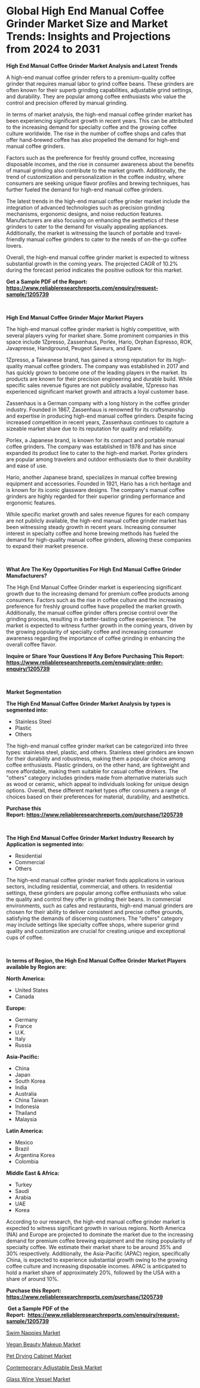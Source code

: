 <p><h1>Global High End Manual Coffee Grinder Market Size and Market Trends: Insights and Projections from 2024 to 2031</h1></p><p><strong>High End Manual Coffee Grinder Market Analysis and Latest Trends</strong></p>
<p><p>A high-end manual coffee grinder refers to a premium-quality coffee grinder that requires manual labor to grind coffee beans. These grinders are often known for their superb grinding capabilities, adjustable grind settings, and durability. They are popular among coffee enthusiasts who value the control and precision offered by manual grinding.</p><p>In terms of market analysis, the high-end manual coffee grinder market has been experiencing significant growth in recent years. This can be attributed to the increasing demand for specialty coffee and the growing coffee culture worldwide. The rise in the number of coffee shops and cafes that offer hand-brewed coffee has also propelled the demand for high-end manual coffee grinders.</p><p>Factors such as the preference for freshly ground coffee, increasing disposable incomes, and the rise in consumer awareness about the benefits of manual grinding also contribute to the market growth. Additionally, the trend of customization and personalization in the coffee industry, where consumers are seeking unique flavor profiles and brewing techniques, has further fueled the demand for high-end manual coffee grinders.</p><p>The latest trends in the high-end manual coffee grinder market include the integration of advanced technologies such as precision grinding mechanisms, ergonomic designs, and noise reduction features. Manufacturers are also focusing on enhancing the aesthetics of these grinders to cater to the demand for visually appealing appliances. Additionally, the market is witnessing the launch of portable and travel-friendly manual coffee grinders to cater to the needs of on-the-go coffee lovers.</p><p>Overall, the high-end manual coffee grinder market is expected to witness substantial growth in the coming years. The projected CAGR of 10.2% during the forecast period indicates the positive outlook for this market.</p></p>
<p><strong>Get a Sample PDF of the Report:&nbsp; <a href="https://www.reliableresearchreports.com/enquiry/request-sample/1205739">https://www.reliableresearchreports.com/enquiry/request-sample/1205739</a></strong></p>
<p>&nbsp;</p>
<p><strong>High End Manual Coffee Grinder Major Market Players</strong></p>
<p><p>The high-end manual coffee grinder market is highly competitive, with several players vying for market share. Some prominent companies in this space include 1Zpresso, Zassenhaus, Porlex, Hario, Orphan Espresso, ROK, Javapresse, Handground, Peugeot Saveurs, and Epare.</p><p>1Zpresso, a Taiwanese brand, has gained a strong reputation for its high-quality manual coffee grinders. The company was established in 2017 and has quickly grown to become one of the leading players in the market. Its products are known for their precision engineering and durable build. While specific sales revenue figures are not publicly available, 1Zpresso has experienced significant market growth and attracts a loyal customer base.</p><p>Zassenhaus is a German company with a long history in the coffee grinder industry. Founded in 1867, Zassenhaus is renowned for its craftsmanship and expertise in producing high-end manual coffee grinders. Despite facing increased competition in recent years, Zassenhaus continues to capture a sizeable market share due to its reputation for quality and reliability.</p><p>Porlex, a Japanese brand, is known for its compact and portable manual coffee grinders. The company was established in 1978 and has since expanded its product line to cater to the high-end market. Porlex grinders are popular among travelers and outdoor enthusiasts due to their durability and ease of use.</p><p>Hario, another Japanese brand, specializes in manual coffee brewing equipment and accessories. Founded in 1921, Hario has a rich heritage and is known for its iconic glassware designs. The company's manual coffee grinders are highly regarded for their superior grinding performance and ergonomic features.</p><p>While specific market growth and sales revenue figures for each company are not publicly available, the high-end manual coffee grinder market has been witnessing steady growth in recent years. Increasing consumer interest in specialty coffee and home brewing methods has fueled the demand for high-quality manual coffee grinders, allowing these companies to expand their market presence.</p></p>
<p>&nbsp;</p>
<p><strong>What Are The Key Opportunities For High End Manual Coffee Grinder Manufacturers?</strong></p>
<p><p>The High End Manual Coffee Grinder market is experiencing significant growth due to the increasing demand for premium coffee products among consumers. Factors such as the rise in coffee culture and the increasing preference for freshly ground coffee have propelled the market growth. Additionally, the manual coffee grinder offers precise control over the grinding process, resulting in a better-tasting coffee experience. The market is expected to witness further growth in the coming years, driven by the growing popularity of specialty coffee and increasing consumer awareness regarding the importance of coffee grinding in enhancing the overall coffee flavor.</p></p>
<p><strong>Inquire or Share Your Questions If Any Before Purchasing This Report: <a href="https://www.reliableresearchreports.com/enquiry/pre-order-enquiry/1205739">https://www.reliableresearchreports.com/enquiry/pre-order-enquiry/1205739</a></strong></p>
<p>&nbsp;</p>
<p><strong>Market Segmentation</strong></p>
<p><strong>The High End Manual Coffee Grinder Market Analysis by types is segmented into:</strong></p>
<p><ul><li>Stainless Steel</li><li>Plastic</li><li>Others</li></ul></p>
<p><p>The high-end manual coffee grinder market can be categorized into three types: stainless steel, plastic, and others. Stainless steel grinders are known for their durability and robustness, making them a popular choice among coffee enthusiasts. Plastic grinders, on the other hand, are lightweight and more affordable, making them suitable for casual coffee drinkers. The "others" category includes grinders made from alternative materials such as wood or ceramic, which appeal to individuals looking for unique design options. Overall, these different market types offer consumers a range of choices based on their preferences for material, durability, and aesthetics.</p></p>
<p><strong>Purchase this Report:&nbsp;<a href="https://www.reliableresearchreports.com/purchase/1205739">https://www.reliableresearchreports.com/purchase/1205739</a></strong></p>
<p>&nbsp;</p>
<p><strong>The High End Manual Coffee Grinder Market Industry Research by Application is segmented into:</strong></p>
<p><ul><li>Residential</li><li>Commercial</li><li>Others</li></ul></p>
<p><p>The high-end manual coffee grinder market finds applications in various sectors, including residential, commercial, and others. In residential settings, these grinders are popular among coffee enthusiasts who value the quality and control they offer in grinding their beans. In commercial environments, such as cafes and restaurants, high-end manual grinders are chosen for their ability to deliver consistent and precise coffee grounds, satisfying the demands of discerning customers. The "others" category may include settings like specialty coffee shops, where superior grind quality and customization are crucial for creating unique and exceptional cups of coffee.</p></p>
<p>&nbsp;</p>
<p><strong>In terms of Region, the High End Manual Coffee Grinder Market Players available by Region are:</strong></p>
<p>
    <p> <strong> North America: </strong>
        <ul>
            <li>United States</li>
            <li>Canada</li>
        </ul>
        </p> 
    <p> <strong> Europe: </strong>
        <ul>
            <li>Germany</li>
            <li>France</li>
            <li>U.K.</li>
            <li>Italy</li>
            <li>Russia</li>
        </ul>
        </p> 
    <p> <strong> Asia-Pacific: </strong>
        <ul>
            <li>China</li>
            <li>Japan</li>
            <li>South Korea</li>
            <li>India</li>
            <li>Australia</li>
            <li>China Taiwan</li>
            <li>Indonesia</li>
            <li>Thailand</li>
            <li>Malaysia</li>
        </ul>
        </p> 
    <p> <strong> Latin America: </strong>
        <ul>
            <li>Mexico</li>
            <li>Brazil</li>
            <li>Argentina Korea</li>
            <li>Colombia</li>
        </ul>
        </p> 
    <p> <strong> Middle East & Africa: </strong>
        <ul>
            <li>Turkey</li>
            <li>Saudi</li>
            <li>Arabia</li>
            <li>UAE</li>
            <li>Korea</li>
        </ul>
    </p>
    </p>
<p><p>According to our research, the high-end manual coffee grinder market is expected to witness significant growth in various regions. North America (NA) and Europe are projected to dominate the market due to the increasing demand for premium coffee brewing equipment and the rising popularity of specialty coffee. We estimate their market share to be around 35% and 30% respectively. Additionally, the Asia-Pacific (APAC) region, specifically China, is expected to experience substantial growth owing to the growing coffee culture and increasing disposable incomes. APAC is anticipated to hold a market share of approximately 20%, followed by the USA with a share of around 10%.</p></p>
<p><strong>Purchase this Report: <a href="https://www.reliableresearchreports.com/purchase/1205739">https://www.reliableresearchreports.com/purchase/1205739</a></strong></p>
<p>&nbsp;<strong>Get a Sample PDF of the Report:&nbsp;&nbsp;<a href="https://www.reliableresearchreports.com/enquiry/request-sample/1205739">https://www.reliableresearchreports.com/enquiry/request-sample/1205739</a></strong></p>
<p><strong></strong></p>
<p><p><a href="https://github.com/elizabethdagraca/Market-Research-Report-List-1/blob/main/swim-nappies-market.md">Swim Nappies Market</a></p><p><a href="https://github.com/antony131rp/Market-Research-Report-List-1/blob/main/vegan-beauty-makeup-market.md">Vegan Beauty Makeup Market</a></p><p><a href="https://github.com/khayangel/Market-Research-Report-List-1/blob/main/pet-drying-cabinet-market.md">Pet Drying Cabinet Market</a></p><p><a href="https://github.com/indrystar/Market-Research-Report-List-1/blob/main/contemporary-adjustable-desk-market.md">Contemporary Adjustable Desk Market</a></p><p><a href="https://github.com/lababdou/Market-Research-Report-List-1/blob/main/glass-wine-vessel-market.md">Glass Wine Vessel Market</a></p></p>